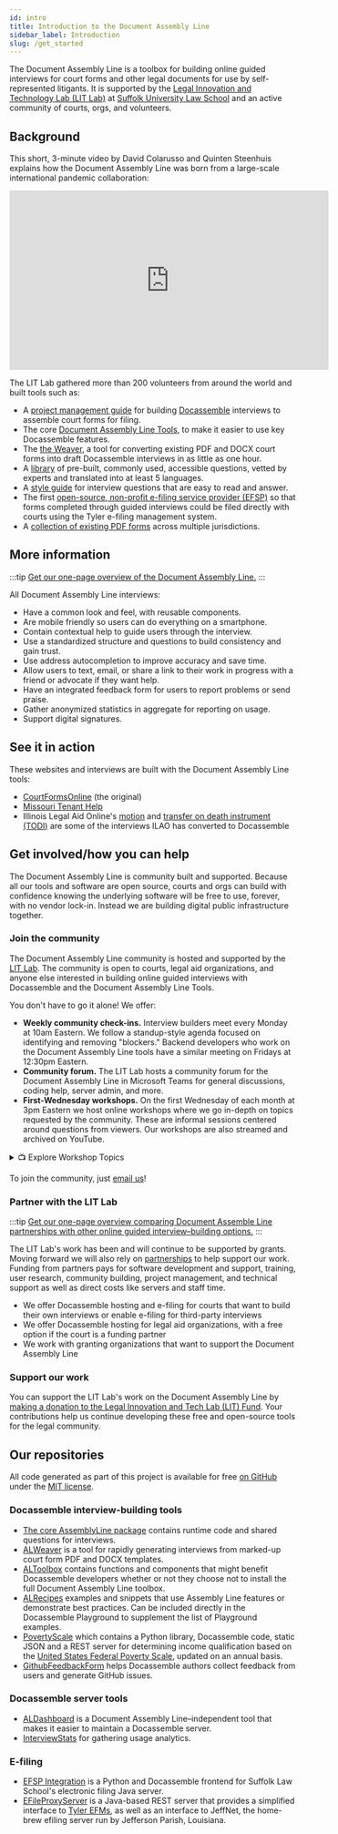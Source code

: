 ```yaml
---
id: intro
title: Introduction to the Document Assembly Line
sidebar_label: Introduction
slug: /get_started
---
```


The Document Assembly Line is a toolbox for building online guided interviews for court forms and other legal documents for use by self-represented litigants. It is supported by the [Legal Innovation and Technology Lab (LIT Lab)](https://suffolklitlab.org/) at [Suffolk University Law School](https://www.suffolk.edu/law/) and an active community of courts, orgs, and volunteers.

## Background

This short, 3-minute video by David Colarusso and Quinten Steenhuis explains how the Document Assembly Line was born from a large-scale international pandemic collaboration:

<p align="center">
  <iframe width="560" height="315" src="https://www.youtube-nocookie.com/embed/y7Bwk9g8H7g" title="YouTube video player" frameborder="0" allow="accelerometer; autoplay; clipboard-write; encrypted-media; gyroscope; picture-in-picture" allowfullscreen></iframe>
</p>

The LIT Lab gathered more than 200 volunteers from around the world and built tools such as:

* A [project management guide](project_management.md) for building [Docassemble](https://docassemble.org) interviews to assemble court forms for filing.
* The core [Document Assembly Line Tools](https://github.com/SuffolkLITLab/docassemble-AssemblyLine), to make it easier to use key Docassemble features.
* The [the Weaver](../authoring/weaver_overview.md), a tool for converting existing PDF and DOCX court forms into draft Docassemble interviews in as little as one hour.
* A [library](../style_guide/question_library/names.md) of pre-built, commonly used, accessible questions, vetted by experts and translated into at least 5 languages.
* A [style guide](../style_guide/question_style_overview.md) for interview questions that are easy to read and answer.
* The first [open-source, non-profit e-filing service provider (EFSP)](components/EFSPIntegration/efsp_overview.md) so that forms completed through guided interviews could be filed directly with courts using the Tyler e-filing management system.
* A [collection of existing PDF forms](https://suffolklitlab.org/form-explorer/)
  across multiple jurisdictions.

## More information

:::tip
[Get our one-page overview of the Document Assembly Line.](https://suffolklitlab.org/onepagers/docassemblyline/)
:::

All Document Assembly Line interviews:

* Have a common look and feel, with reusable components.
* Are mobile friendly so users can do everything on a smartphone.
* Contain contextual help to guide users through the interview.
* Use a standardized structure and questions to build consistency and gain trust.
* Use address autocompletion to improve accuracy and save time.
* Allow users to text, email, or share a link to their work in progress with a
  friend or advocate if they want help.
* Have an integrated feedback form for users to report problems or send praise.
* Gather anonymized statistics in aggregate for reporting on usage.
* Support digital signatures.

## See it in action

These websites and interviews are built with the Document Assembly Line tools:

* [CourtFormsOnline](https://courtformsonline.org/) (the original)
* [Missouri Tenant Help](http://motenanthelp.org)
* Illinois Legal Aid Online's [motion](https://www.illinoislegalaid.org/legal-information/motion) and [transfer on death instrument (TODI)](https://www.illinoislegalaid.org/legal-information/transfer-death-instrument-or-todi) are some of the interviews ILAO has converted to Docassemble

## Get involved/how you can help

The Document Assembly Line is community built and supported. Because all our tools and software are open source, courts and orgs can build with confidence knowing the underlying software will be free to use, forever, with no vendor lock-in. Instead we are building digital public infrastructure together.

### Join the community

The Document Assembly Line community is hosted and supported by the [LIT Lab](https://suffolklitlab.org/). The community is open to courts, legal aid organizations, and anyone else interested in building online guided interviews with Docassemble and the Document Assembly Line Tools.

You don't have to go it alone! We offer:

* **Weekly community check-ins.** Interview builders meet every Monday at 10am Eastern. We follow a standup-style agenda focused on identifying and removing "blockers." Backend developers who work on the Document Assembly Line tools have a similar meeting on Fridays at 12:30pm Eastern.
* **Community forum.** The LIT Lab hosts a community forum for the Document Assembly Line in Microsoft Teams for general discussions, coding help, server admin, and more.
* **First-Wednesday workshops.** On the first Wednesday of each month at 3pm Eastern we host online workshops where we go in-depth on topics requested by the community. These are informal sessions centered around questions from viewers. Our workshops are also streamed and archived on YouTube.

<details>
  <summary>📺 Explore Workshop Topics</summary>

  Our monthly First Wednesday workshops cover a wide range of topics relevant to building court forms and guided interviews:

  **Technical Topics:**
  - Docassemble fundamentals for beginners
  - Advanced interview logic and branching
  - Working with PDF and DOCX templates
  - Testing strategies and debugging techniques
  - API integrations and external services

  **Design & User Experience:**
  - Creating accessible interviews
  - Mobile-first design principles
  - Writing clear, user-friendly questions
  - Usability testing for legal interviews

  **Project Management:**
  - Planning and scoping interview projects
  - Working with stakeholders and courts
  - Version control and collaboration workflows
  - Launch strategies and user adoption

  All sessions are recorded and archived for the community. Whether you're just getting started or looking to solve specific technical challenges, there's likely a workshop that addresses your needs.

  [📚 Browse workshop archive →](https://suffolklitlab.org/tag/first-wednesday-workshops/)

</details>

To join the community, just [email us](mailto:litlab@suffolk.edu)!

### Partner with the LIT Lab

:::tip
[Get our one-page overview comparing Document Assemble Line partnerships with other online guided interview–building options.](https://suffolklitlab.org/onepagers/partnerships/)
:::

The LIT Lab's work has been and will continue to be supported by grants. Moving forward we will also rely on [partnerships](/#partners) to help support our work. Funding from partners pays for software development and support, training, user research, community building, project management, and technical support as well as direct costs like servers and staff time.

* We offer Docassemble hosting and e-filing for courts that want to build their own interviews or enable e-filing for third-party interviews
* We offer Docassemble hosting for legal aid organizations, with a free option if the court is a funding partner
* We work with granting organizations that want to support the Document Assembly Line

### Support our work

You can support the LIT Lab's work on the Document Assembly Line by [making a donation to the Legal Innovation and Tech Lab (LIT) Fund](https://www.givecampus.com/campaigns/70271/donations/new). Your contributions help us continue developing these free and open-source tools for the legal community.

## Our repositories

All code generated as part of this project is available for free [on GitHub](https://github.com/SuffolkLITLab) under the [MIT license](https://opensource.org/license/mit).

### Docassemble interview-building tools

* [The core AssemblyLine package](https://github.com/SuffolkLITLab/docassemble-AssemblyLine) contains runtime code and shared questions for interviews.
* [ALWeaver](https://github.com/SuffolkLITLab/docassemble-ALWeaver) is a tool for
  rapidly generating interviews from marked-up court form PDF and DOCX templates.
* [ALToolbox](https://github.com/SuffolkLITLab/docassemble-ALToolbox) contains functions and components that might benefit Docassemble developers whether or not they choose not to install the full Document Assembly Line toolbox.
* [ALRecipes](https://github.com/SuffolkLITLab/docassemble-ALRecipes) examples and snippets that use Assembly Line features or demonstrate best practices. Can be included directly in the Docassemble Playground to supplement the list of Playground examples.
* [PovertyScale](https://github.com/SuffolkLITLab/docassemble-PovertyScale) which contains a Python library, Docassemble code, static JSON and a REST server for determining income qualification based on the [United States Federal Poverty Scale](https://web.archive.org/web/20250528044709/http://aspe.hhs.gov/topics/poverty-economic-mobility/poverty-guidelines), updated on an annual basis.
* [GithubFeedbackForm](https://github.com/SuffolkLITLab/docassemble-GithubFeedbackForm) helps Docassemble authors collect feedback from users and generate GitHub issues.

### Docassemble server tools

* [ALDashboard](https://github.com/SuffolkLITLab/docassemble-ALDashboard) is a Document Assembly Line–independent tool that makes it easier to maintain a Docassemble server.
* [InterviewStats](https://github.com/SuffolkLITLab/docassemble-InterviewStats/) for gathering usage analytics.

### E-filing

* [EFSP Integration](https://github.com/SuffolkLITLab/docassemble-EFSPIntegration/) is a Python and Docassemble frontend for Suffolk Law School's electronic filing Java server.
* [EFileProxyServer](https://github.com/SuffolkLITLab/EfileProxyServer) is a Java-based REST server that provides a simplified interface to [Tyler EFMs](https://www.tylertech.com/products/odyssey/file-serve), as well as an interface to JeffNet, the home-brew efiling server run by Jefferson Parish, Louisiana.